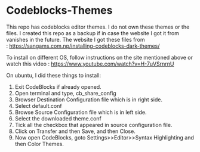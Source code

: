 # Codeblocks-Themes

This repo has codeblocks editor themes. I do not own these themes or the files. I created this repo as a backup if in case the website I got it from vanishes in the future. The website I got these files from : https://sangams.com.np/installing-codeblocks-dark-themes/

To install on different OS, follow instructions on the site mentioned above or watch this video : https://www.youtube.com/watch?v=H-7uVSrnrnU

On ubuntu, I did these things to install:

1. Exit CodeBlocks if already opened.
2. Open terminal and type, cb_share_config
3. Browser Destination Configuration file which is in right side.
4. Select default.conf
5. Browse Source Configuration file which is in left side.
6. Select the downloaded theme.conf
7. Tick all the checkbox that appeared in source configuration file.
8. Click on Transfer and then Save, and then Close.
9. Now open CodeBlocks, goto Settings>>Editor>>Syntax Highlighting and then Color Themes.
